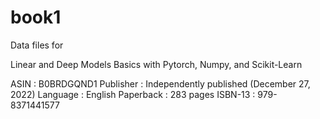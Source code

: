 # book1


Data files for


Linear and Deep Models Basics with Pytorch, Numpy, and Scikit-Learn

ASIN : B0BRDGQND1
Publisher : Independently published (December 27, 2022)
Language : English
Paperback : 283 pages
ISBN-13 : 979-8371441577







